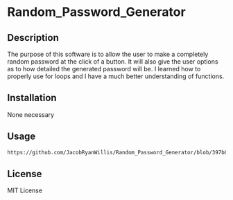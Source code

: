 # Random_Password_Generator

## Description

The purpose of this software is to allow the user to make a completely random password at the click of a button. It will also give the user options as to how detailed the generated password will be. I learned how to properly use for loops and I have a much better understanding of functions.

## Installation

None necessary

## Usage

```md
https://github.com/JacobRyanWillis/Random_Password_Generator/blob/397b823e673a1c31694301baa0f3c5b1be50c1d8/Assets/Screenshot.png
```

## License

MIT License